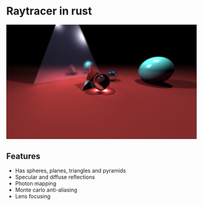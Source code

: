 # Raytracer in rust

![Raytraced image](https://github.com/pepijno/raytracer-rust/blob/master/image.png)

## Features
- Has spheres, planes, triangles and pyramids
- Specular and diffuse reflections
- Photon mapping
- Monte carlo anti-aliasing
- Lens focusing
